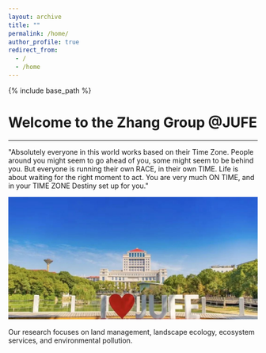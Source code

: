 ```yaml
---
layout: archive
title: ""
permalink: /home/
author_profile: true
redirect_from:
  - /
  - /home
---
```


{% include base_path %}
# Welcome to the Zhang Group @JUFE  
---
"Absolutely everyone in this world works based on their Time Zone. People around you might seem to go ahead of you, some might seem to be behind you. But everyone is running their own RACE, in their own TIME. Life is about waiting for the right moment to act. You are very much ON TIME, and in your TIME ZONE Destiny set up for you."

<img src='/images/gallery/JUFE.jpg'> 

Our research focuses on land management, landscape ecology, ecosystem services, and environmental pollution.
